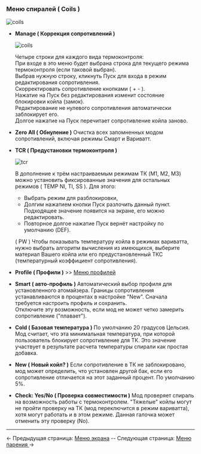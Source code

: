 ### __Меню cпиралей ( Coils )__
   ![coils](https://i.imgur.com/zk9yxSI.png)
* __Manage ( Коррекция сопротивлений )__ 
  
  ![coils](https://i.imgur.com/1LvyceE.png)  
  
  Четыре строки для каждого вида термоконтроля:  
  При входе в это меню будет выбрана строка для текущего режима термоконтроля (если таковой выбран).  
  Выбрав нужную строку, кликнуть Пуск для входа в режим редактирования сопротивления.  
  Скорректировать сопротивление кнопками ( + - ).  
  Нажатие на Пуск без редактирования изменит состояние блокировки койла (замок).  
  Редактирование не нулевого сопротивления автоматически заблокирует его.  
  Долгое нажатие на Пуск перечитает сопротивление койла заново.  
 
 
* __Zero All ( Обнуление )__
  Очистка всех запомненных модом сопротивлений, включая режимы Смарт и Вариватт.  
* __TCR ( Предустановки термоконтроля )__

  ![tcr](https://i.imgur.com/b0POA6N.png)  
        
   В дополнение к трём настраиваемым режимам ТК (M1, M2, M3) можно установить фиксированные значения для остальных режимов ( TEMP NI, TI, SS ). Для этого:
   * Выбрать режим для разблокировки,
   * Долгим нажатием кнопки Пуск разлочить данный пункт. Подходящее значение появится на экране, его можно редактировать.
   * Повторное долгое нажатие Пуск вернёт настройку по умолчанию (DEF).  

	( PW ) Чтобы показывать температуру койла в режимах вариватта, нужно выбрать алгоритм вычисления из имеющихся, выберите материал Вашего койла или его предустановленный ТКС (температурный коэффициент сопротивления).
 
* __Profile ( Профили )__ >> [Меню профилей](profiles_ru.md)

* __Smart ( авто-профиль )__
  Автоматический выбор профиля для установленного атомайзера. Границы сопротивления устанавливаются в процентах в настройке "New".
  Сначала требуется настроить профиль и сохранить.  
  Отключите эту возможность, если мод не может четко замерить сопротивление ("плавает").
  
* __Cold ( Базовая температура )__
  По умолчанию 20 градусов Цельсия. Мод считает, что эта минимальная температура, при которой пользователь блокирует сопротивление для ТК. Это значение участвует в результате расчета температуры спирали как простая добавка.
  

* __New ( Новый койл? )__
  Если сопротивление в ТК не заблокировано, мод может определить, что установлен другой бак, если его сопротивление отличается на этот заданный процент. По умолчанию 5%.
  
  
* __Check: Yes/No ( Проверка совместимости )__
  Мод проверяет спираль на возможность работы с термоконтролем. "Тяжелые" койлы могут не пройти проверку на ТК (мод переключится в режим вариватта), хотя могут работать и в этом режиме. Данная галочка может отменить эту проверку (No).  

-----

← Предыдущая страница: [Меню экрана](screen_ru.md) --  Следующая страница: [Меню парения ](vaping_ru.md)→
